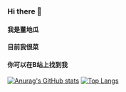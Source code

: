 ### Hi there 👋
#### 我是董地瓜
#### 目前我很菜
#### 你可以在B站上找到我
[![Anurag's GitHub stats](https://github-readme-stats.vercel.app/api?username=dongdigua&show_icons=true&icon_color=66ccff&title_color=66ccff)](https://github.com/anuraghazra/github-readme-stats)
[![Top Langs](https://github-readme-stats.vercel.app/api/top-langs/?username=dongdigua&layout=compact&title_color=66ccff)](https://github.com/anuraghazra/github-readme-stats)
<!--
**dongdigua/dongdigua** is a ✨ _special_ ✨ repository because its `README.md` (this file) appears on your GitHub profile.

Here are some ideas to get you started:

- 🔭 I’m currently working on ...
- 🌱 I’m currently learning ...
- 👯 I’m looking to collaborate on ...
- 🤔 I’m looking for help with ...
- 💬 Ask me about ...
- 📫 How to reach me: ...
- 😄 Pronouns: ...
- ⚡ Fun fact: ...
-->
